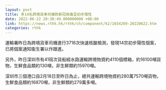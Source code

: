 ```yaml
---
layout: post
title: 多14名跨境貨車司機對新冠病毒呈初步陽性
date: 2022-06-22 20:30:49.000000000 +08:00
link: https://news.rthk.hk/rthk/ch/component/k2/1654269-20220622.htm
categories: rthk
---
```


運輸署昨日為跨境貨車司機進行3716次快速核酸檢測，發現14宗初步陽性個案，已將個案通知衞生署以作跟進。

另外，昨日深圳市有41班次貨船經水路運輸跨境物資約4110個標箱，約16100噸貨物，生鮮食品類約130噸，非生鮮類約15970噸。

深圳市三個港口自2月18日至昨日為止，總共運輸跨境物資約280萬7570噸貨物，生鮮食品類約16870噸，非生鮮類約279萬多噸。
